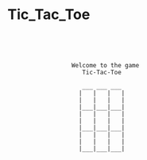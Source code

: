 # Tic_Tac_Toe
<body>
<center>
  
</center>
<pre>
<p>

	                  Welcome to the game
                         Tic-Tac-Toe

                         ___ ___ ___
                        |   |   |   |
                        |   |   |   |
                        |___|___|___|
                        |   |   |   |
                        |   |   |   |
                        |___|___|___|
                        |   |   |   |
                        |   |   |   |
                        |___|___|___|
</pre></p>
</body>

